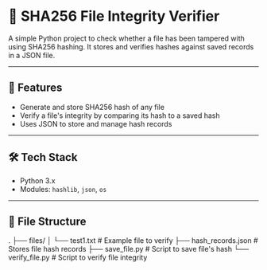 # 🔐 SHA256 File Integrity Verifier

A simple Python project to check whether a file has been tampered with using SHA256 hashing. It stores and verifies hashes against saved records in a JSON file.

---

## 📌 Features

- Generate and store SHA256 hash of any file
- Verify a file's integrity by comparing its hash to a saved hash
- Uses JSON to store and manage hash records

---

## 🛠 Tech Stack

- Python 3.x
- Modules: `hashlib`, `json`, `os`

---

## 📁 File Structure

.
├── files/
│ └── test1.txt # Example file to verify
├── hash_records.json # Stores file hash records
├── save_file.py # Script to save file's hash
└── verify_file.py # Script to verify file integrity
